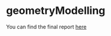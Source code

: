 # geometryModelling

You can find the final report [here](http://htmlpreview.github.com/?https://github.com/theopinard/geometryModelling/blob/master/finalProject/Hermit_Radial_Basis_Function_Theodore_Meynard.htm)